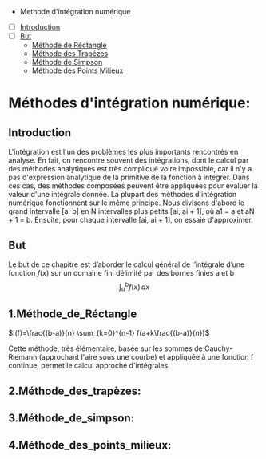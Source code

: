 - Methode d'intégration numérique

- [ ] [Introduction](#Introduction)
- [ ] [But](#But)
  - [Méthode de Réctangle](#Méthode_de_Réctangle)
  - [Méthode des Trapézes](#Méthode_des_trapèzes)
  - [Méthode de Simpson](#Méthode_de_simpson)
  - [Méthode des Points Milieux](#Méthode_des_points_milieux)

# Méthodes d'intégration numérique:
## Introduction
L'intégration est l'un des problèmes les plus importants rencontrés en analyse. En fait, on rencontre souvent des intégrations, dont le calcul par des méthodes analytiques est très compliqué voire impossible, car il n'y a pas d'expression analytique de la primitive de la fonction à intégrer. Dans ces cas, des méthodes composées peuvent être appliquées pour évaluer la valeur d'une intégrale donnée. La plupart des méthodes d'intégration numérique fonctionnent sur le même principe. Nous divisons d'abord le grand intervalle [a, b] en N intervalles plus petits [ai, ai + 1], où a1 = a et aN + 1 = b. Ensuite, pour chaque intervalle [ai, ai + 1], on essaie d'approximer.

## But
Le but de ce chapitre est d’aborder le calcul général de l’intégrale d’une fonction $f(x)$ sur un domaine fini délimité par des bornes finies a et b
$$\int_a^b f(x) \,dx$$

## 1.Méthode_de_Réctangle

$I(f)=\frac{(b-a)}{n} \sum_{k=0}^{n-1} f(a+k\frac{(b-a)}{n})$

Cette méthode, très élémentaire, basée sur les sommes de Cauchy-Riemann (approchant l'aire sous une courbe) et appliquée à une fonction f continue, permet le calcul approché d'intégrales 



## 2.Méthode_des_trapèzes:

## 3.Méthode_de_simpson:
 

## 4.Méthode_des_points_milieux:
